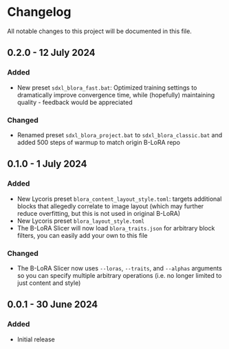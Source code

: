 # Changelog
All notable changes to this project will be documented in this file.

## 0.2.0 - 12 July 2024

### Added
- New preset `sdxl_blora_fast.bat`: Optimized training settings to dramatically improve convergence time, while (hopefully) maintaining quality - feedback would be appreciated

### Changed
- Renamed preset `sdxl_blora_project.bat` to `sdxl_blora_classic.bat` and added 500 steps of warmup to match origin B-LoRA repo

## 0.1.0 - 1 July 2024

### Added
- New Lycoris preset `blora_content_layout_style.toml`: targets additional blocks that allegedly correlate to image layout (which may further reduce overfitting, but this is not used in original B-LoRA)
- New Lycoris preset `blora_layout_style.toml`
- The B-LoRA Slicer will now load `blora_traits.json` for arbitrary block filters, you can easily add your own to this file

### Changed
- The B-LoRA Slicer now uses `--loras`, `--traits`, and `--alphas` arguments so you can specify multiple arbitrary operations (i.e. no longer limited to just content and style)

## 0.0.1 - 30 June 2024

### Added
- Initial release